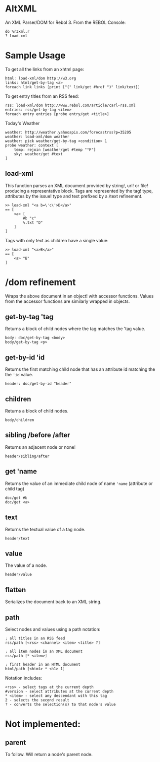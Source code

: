 AltXML
======

An XML Parser/DOM for Rebol 3. From the REBOL Console:

    do %r3xml.r
    ? load-xml

Sample Usage
============

To get all the links from an xhtml page:

    html: load-xml/dom http://w3.org
    links: html/get-by-tag <a>
    foreach link links [print ["(" link/get #href ")" link/text]]

To get entry titles from an RSS feed:

    rss: load-xml/dom http://www.rebol.com/article/carl-rss.xml
    entries: rss/get-by-tag <item>
    foreach entry entries [probe entry/get <title>]

Today's Weather

    weather: http://weather.yahooapis.com/forecastrss?p=35205
    weather: load-xml/dom weather
    weather: pick weather/get-by-tag <condition> 1
    probe weather: context [
        temp: rejoin [weather/get #temp "°F"]
        sky: weather/get #text
    ]

load-xml
--------

This function parses an XML document provided by string!, url! or file! producing a representative block. Tags are represented by the tag! type, attributes by the issue! type and text prefixed by a /text refinement.

    >> load-xml "<a b=\'c\'>D</a>"
    == [
        <a> [
            #b "c"
            %.txt "D"
        ]
    ]

Tags with only text as children have a single value:

    >> load-xml "<a>B</a>"
    == [
        <a> "B"
    ]

/dom refinement
===============

Wraps the above document in an object! with accessor functions.  Values from the accessor functions are similarly wrapped in objects.

get-by-tag 'tag
---------------

Returns a block of child nodes where the tag matches the 'tag value.

    body: doc/get-by-tag <body>
    body/get-by-tag <p>

get-by-id 'id
-------------

Returns the first matching child node that has an attribute id matching the the `'id` value.

    header: doc/get-by-id "header"

children
--------

Returns a block of child nodes.

    body/children

sibling /before /after
----------------------

Returns an adjacent node or none!

    header/sibling/after

get 'name
---------

Returns the value of an immediate child node of name `'name` (attribute or child tag)

    doc/get #b
    doc/get <a>

text
----

Returns the textual value of a tag node.

    header/text

value
-----

The value of a node.

    header/value

flatten
-------

Serializes the document back to an XML string.

path
----

Select nodes and values using a path notation:

    ; all titles in an RSS feed
    rss/path [<rss> <channel> <item> <title> ?]

    ; all item nodes in an XML document
    rss/path [* <item>]

    ; first header in an HTML document
    html/path [<html> * <h1> 1]

Notation includes:

    <rss> - select tags at the current depth
    #version - select attributes at the current depth
    * <item> - select any descendant with this tag
    2 - selects the second result  
    ? - converts the selection(s) to that node's value

Not implemented:
================

parent
------

To follow. Will return a node's parent node.